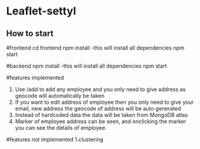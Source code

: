 # Leaflet-settyl

## How to start

#frontend
cd frontend
npm install -this will install all dependencies
npm  start

#backend
npm install -this will install all dependencies
npm  start

#features implemented
1. Use /add to add any employee and you only need to give address as geocode will automatically be taken
2. If you want to edit address of employee then you only need to give your email, new address the geocode of address will be auto generated
3. Instead of hardcoded data the data will be taken from MongoDB atlas
4. Marker of employee address can be seen, and onclicking the marker you can see the details of employee.

#features not implemented 
1.clustering
